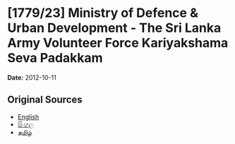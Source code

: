 # [1779/23] Ministry of Defence & Urban Development - The Sri Lanka Army Volunteer Force Kariyakshama Seva Padakkam

**Date:** 2012-10-11

## Original Sources

- [English](https://documents.gov.lk/view/extra-gazettes/2012/10/1779-23_E.pdf)
- [සිංහල](https://documents.gov.lk/view/extra-gazettes/2012/10/1779-23_S.pdf)
- [தமிழ்](https://documents.gov.lk/view/extra-gazettes/2012/10/1779-23_T.pdf)
